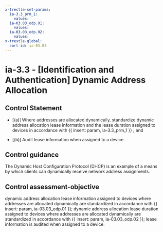 ```yaml
---
x-trestle-set-params:
  ia-3.3_prm_1:
    values:
  ia-03.03_odp.01:
    values:
  ia-03.03_odp.02:
    values:
x-trestle-global:
  sort-id: ia-03.03
---
```


# ia-3.3 - \[Identification and Authentication\] Dynamic Address Allocation

## Control Statement

- \[(a)\] Where addresses are allocated dynamically, standardize dynamic address allocation lease information and the lease duration assigned to devices in accordance with {{ insert: param, ia-3.3_prm_1 }} ; and

- \[(b)\] Audit lease information when assigned to a device.

## Control guidance

The Dynamic Host Configuration Protocol (DHCP) is an example of a means by which clients can dynamically receive network address assignments.

## Control assessment-objective

dynamic address allocation lease information assigned to devices where addresses are allocated dynamically are standardized in accordance with {{ insert: param, ia-03.03_odp.01 }};
dynamic address allocation lease duration assigned to devices where addresses are allocated dynamically are standardized in accordance with {{ insert: param, ia-03.03_odp.02 }};
lease information is audited when assigned to a device.
